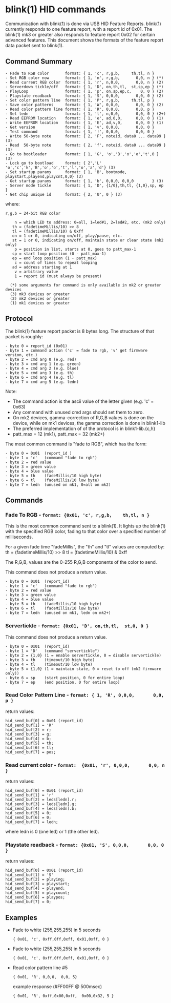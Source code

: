 blink(1) HID commands
=====================

Communication with blink(1) is done via USB HID Feature Reports.
blink(1) currently responds to one feature report, with a report id of 0x01.
The blink(1) mk3 or greater also responds to feature report 0x02
for certain advanced features.
This document shows the formats of the feature report data packet sent to blink(1).


## Command Summary ##

    - Fade to RGB color       format: { 1, 'c', r,g,b,     th,tl, n }
    - Set RGB color now       format: { 1, 'n', r,g,b,       0,0, n } (*)
    - Read current RGB color  format: { 1, 'r', n,0,0,       0,0, n } (2)
    - Serverdown tickle/off   format: { 1, 'D', on,th,tl,  st,sp,ep } (*)
    - PlayLoop                format: { 1, 'p', on,sp,ep,c,    0, 0 } (2)
    - Playstate readback      format: { 1, 'S', 0,0,0,       0,0, 0 } (2)
    - Set color pattern line  format: { 1, 'P', r,g,b,     th,tl, p }
    - Save color patterns     format: { 1, 'W', 0,0,0,       0,0, 0 } (2)
    - Read color pattern line format: { 1, 'R', 0,0,0,       0,0, p }
    - Set ledn                format: { 1, 'l', n,0,0,       0,0, 0 } (2+)
    - Read EEPROM location    format: { 1, 'e', ad,0,0,      0,0, 0 } (1)
    - Write EEPROM location   format: { 1, 'E', ad,v,0,      0,0, 0 } (1)
    - Get version             format: { 1, 'v', 0,0,0,       0,0, 0 }
    - Test command            format: { 1, '!', 0,0,0,       0,0, 0 }
    - Write 50-byte note      format: { 2, 'F', noteid, data0 ... data99 } (3)
    - Read  50-byte note      format: { 2, 'f', noteid, data0 ... data99 } (3)
    - Go to bootloader        format: { 1, 'G', 'o','B','o','o','t',0 } (3)
    - Lock go to bootload     format: { 2','L'  'o','c','k','B','o','o','t','l','o','a','d'} (3)
    - Set startup params      format: { 1, 'B', bootmode, playstart,playend,playcnt,0,0} (3)
    - Get startup params      format: { 1, 'b', 0,0,0, 0,0,0        } (3)
    - Server mode tickle      format: { 1, 'D', {1/0},th,tl, {1,0},sp, ep }
    - Get chip unique id      format: { 2, 'U', 0 } (3)

where:

    r,g,b = 24-bit RGB color
    
        n = which LED to address: 0=all, 1=led#1, 2=led#2, etc. (mk2 only)
       th = (fadetimeMillis/10) >> 8
       tl = (fadetimeMillis/10) & 0xff
       on = 1 or 0, indicating on/off, play/pause, etc.
       st = 1 or 0, indicating on/off, maintain state or clear state (mk2 only)
        p = position in list, starts at 0, goes to patt_max-1 
       sp = start loop position (0 - patt_max-1)
       ep = end loop position (1 - patt_max)
        c = count of times to repeat looping
       ad = address starting at 1
        v = arbitrary value
        1 = report id (must always be present)

      (*) some arguments for command is only available in mk2 or greater devices
      (3) mk3 devices or greater
      (2) mk2 devices or greater
      (1) mk1 devices or greater


Protocol
--------

The blink(1) feature report packet is 8 bytes long.
The structure of that packet is roughly:

    - byte 0 = report_id (0x01)
    - byte 1 = command action ('c' = fade to rgb, 'v' get firmware version, etc.)
    - byte 2 = cmd arg 0 (e.g. red)
    - byte 3 = cmd arg 1 (e.g. green)
    - byte 4 = cmd arg 2 (e.g. blue)
    - byte 5 = cmd arg 3 (e.g. th)
    - byte 6 = cmd arg 4 (e.g. tl)
    - byte 7 = cmd arg 5 (e.g. ledn)

Note:

- The command action is the ascii value of the letter given (e.g. 'c' = 0x63)
- Any command with unused cmd args should set them to zero.
- On mk2 devices, gamma-correction of R,G,B values is done on the device,
  while on mk1 devices, the gamma correction is done in blink1-lib
- The preferred implementation of of the protocol is in blink1-lib.{c,h}
- patt_max = 12 (mk1), patt_max = 32 (mk2+)

The most common command is "fade to RGB", which has the form:

    - byte 0 = 0x01  (report_id )
    - byte 1 = 'c'   (command "fade to rgb")
    - byte 2 = red value
    - byte 3 = green value
    - byte 4 = blue value
    - byte 5 = th    (fadeMillis/10 high byte)
    - byte 6 = tl    (fadeMillis/10 low byte)
    - byte 7 = ledn  (unused on mk1, 0=all on mk2) 


Commands
--------

### Fade To RGB - `format: {0x01, 'c', r,g,b,    th,tl, n }`

This is the most common command sent to a blink(1).
It lights up the blink(1) with the specified RGB color,
fading to that color over a specified number of milliseconds.

For a given fade time "fadeMillis", the "th" and "tl" values are computed by:
    th = (fadetimeMillis/10) >> 8
    tl = (fadetimeMillis/10) & 0xff

The R,G,B, values are the 0-255 R,G,B components of the color to send.

This command does not produce a return value.

    - byte 0 = 0x01  (report_id)
    - byte 1 = 'c'   (command "fade to rgb")
    - byte 2 = red value
    - byte 3 = green value
    - byte 4 = blue value
    - byte 5 = th    (fadeMillis/10 high byte)
    - byte 6 = tl    (fadeMillis/10 low byte)
    - byte 7 = ledn  (unused on mk1, ledn on mk2+)

### Servertickle - `format: {0x01, 'D', on,th,tl,  st,0, 0 }`

This command does not produce a return value.

    - byte 0 = 0x01  (report_id)
    - byte 1 = 'D'   (command "servertickle")
    - byte 2 = {1,0} (1 = enable servertickle, 0 = disable servertickle)
    - byte 3 = th    (timeout/10 high byte)
    - byte 4 = tl    (timeout/10 low byte)
    - byte 5 = {1,0} (1 = maintain state, 0 = reset to off (mk2 firmware only))
    - byte 6 = sp    (start position, 0 for entire loop)
    - byte 7 = ep    (end position, 0 for entire loop)

### Read Color Pattern Line - `format: { 1, 'R', 0,0,0,       0,0, p }`

return values:

    hid_send_buf[0] = 0x01 (report_id)
    hid_send_buf[1] = 'R'
    hid_send_buf[2] = r;
    hid_send_buf[3] = g;
    hid_send_buf[4] = b;
    hid_send_buf[5] = th;
    hid_send_buf[6] = tl;
    hid_send_buf[7] = pos;


### Read current color - `format:  {0x01, 'r', 0,0,0,       0,0, n }` 

return values:

    hid_send_buf[0] = 0x01 (report_id)
    hid_send_buf[1] = 'r'
    hid_send_buf[2] = leds[ledn].r;
    hid_send_buf[3] = leds[ledn].g;
    hid_send_buf[4] = leds[ledn].b;
    hid_send_buf[5] = 0;
    hid_send_buf[6] = 0;
    hid_send_buf[7] = ledn;

where ledn is 0 (one led) or 1 (the other led).

### Playstate readback - `format: {0x01, 'S', 0,0,0,       0,0, 0 }` 

return values:
    
    hid_send_buf[0] = 0x01 (report_id)
    hid_send_buf[1] = 'S'
    hid_send_buf[2] = playing;
    hid_send_buf[3] = playstart;
    hid_send_buf[4] = playend;
    hid_send_buf[5] = playcount;
    hid_send_buf[6] = playpos;
    hid_send_buf[7] = 0;
        


Examples
--------

* Fade to white (255,255,255) in 5 seconds

  `{ 0x01, 'c', 0xff,0ff,0xff, 0x01,0xff, 0 }`


* Fade to white (255,255,255) in 5 seconds

  `{ 0x01, 'c', 0xff,0ff,0xff, 0x01,0xff, 0 }`

* Read color pattern line #5

  `{ 0x01, 'R', 0,0,0,  0,0, 5}`

  example response (#FF00FF @ 500msec)

  `{ 0x01, 'R', 0xff,0x00,0xff,  0x00,0x32, 5 }`


